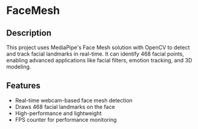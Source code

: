 # FaceMesh 

## Description
This project uses MediaPipe's Face Mesh solution with OpenCV to detect and track facial landmarks in real-time. It can identify 468 facial points, enabling advanced applications like facial filters, emotion tracking, and 3D modeling.

## Features
- Real-time webcam-based face mesh detection
- Draws 468 facial landmarks on the face
- High-performance and lightweight
- FPS counter for performance monitoring

